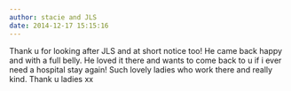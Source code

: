 ```yaml
---
author: stacie and JLS
date: 2014-12-17 15:15:16
---
```

Thank u for looking after JLS and at short notice too! He came back happy and with a full belly. He loved it there and wants to come back to u if i ever need a hospital stay again! Such lovely ladies who work there and really kind. Thank u ladies xx

